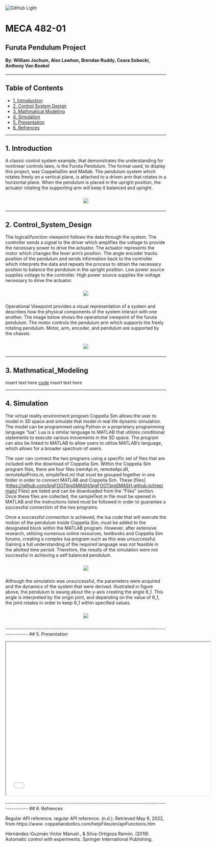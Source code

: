 ![GitHub Light](https://github.com/github-light.png#gh-dark-mode-only)
# MECA 482-01 
  
##  Furuta Pendulum Project
  
####  By: William Jochum, Alex Lawhon, Brendan Ruddy, Ceara Sobecki, Anthony Van Boekel
-----------------------------------------------------------------------------------------
## Table of Contents
- [1. Introduction](#1-Introduction)
- [2. Control System Design](#2-Control_System_Design)
- [3. Mathmatical Modeling](#3-Mathmatical_Modeling)
- [4. Simulation](#4-Simulation)
- [5. Presentation](#5-Presentation)
- [6. Refrences](#6-Refrences)

-----------------------------------------------------------------------------------------
## 1. Introduction

A classic control system example, that demonstrates the understanding for nonlinear controls laws, is the 
Furuta Pendulum.
The format used, to display this project, was CoppeliaSim and Matlab. The pendulum system which rotates 
freely on a vertical plane, is attached to a driven arm that rotates in a horizontal plane. When the 
pendulum is placed in the upright position, the actuator rotating the supporting arm will keep it 
balanced and upright. 


<p align = "center">
  <img src = "Images/Capabilities_Database.PNG" style="margin:10px 10px">
</p>

-----------------------------------------------------------------------------------------
## 2. Control_System_Design

The logical/function viewpoint follows the data through the system. The controller sends a signal to the 
driver which amplifies the voltage to provide the necessary power to drive the actuator. The actuator 
represents the motor which changes the lever arm’s position. The angle encoder tracks position of the 
pendulum and sends information back to the controller which interprets the data and repeats the process 
to obtain the necessary position to balance the pendulum in the upright position. Low power source 
supplies voltage to the controller. High power source supplies the voltage necessary to drive the 
actuator.


<p align = "center">
  <img src = "Images/Logical.png" style="margin:10px 10px">
</p>

Operational Viewpoint provides a visual representation of a system and describes how the physical 
components of the system interact with one another. The image below shows the operational viewpoint of 
the furuta pendulum. The motor controls the pendulum arm which supports the freely rotating pendulum. 
Motor, arm, encoder, and pendulum are supported by the chassis.

<p align = "center">
  <img src = "Images/Operational.png" style="margin:10px 10px">
</p>

-----------------------------------------------------------------------------------------
## 3. Mathmatical_Modeling

insert text here
 [code](Meca482_FurutaProject_Group3_Matlab.m) 
 insert text here
 

-----------------------------------------------------------------------------------------
## 4. Simulation

The virtual reality environment program Coppelia Sim allows the user to model in 3D space and simulate 
that model in real life dynamic simulation. The model can be programmed using Python or a proprietary 
programming language “lua”. Lua is a similar language to MATLAB that utilizes conditional statements to 
execute various movements in the 3D space. The program can also be linked to MATLAB to allow users to 
utilize MATLAB’s language, which allows for a broader spectrum of users. 

The user can connect the two programs using a specific set of  files that are included with the download 
of Coppelia Sim. Within the Coppelia Sim program files, there are four files (remApi.m, remoteApi.dll, 
remoteApiProto.m, simpleTest.m) that must be grouped together in one folder in order to connect MATLAB 
and Coppelia Sim. These [files](https://github.com/bigFOOTbigSMASH/bigFOOTbigSMASH.github.io/tree/main/
Files) are listed and can be downloaded from the “Files” section. Once these files are collected, the 
sampleTest.m file must be opened in MATLAB and the instructions listed must be followed in order to 
guarantee a successful connection of the two programs. 

Once a successful connection is achieved, the lua code that will execute the motion of the pendulum 
inside Coppelia Sim, must be added to the designated block within the MATLAB program. However, after 
extensive research, utilizing numerous online resources, textbooks and Coppelia Sim forums, creating a 
complex lua program such as this was unsuccessful. Gaining a full understanding of the required language 
was not feasible in the allotted time period. Therefore, the results of the simulation were not 
successful in achieving a self balanced pendulum.

<p align = "center">
  <img src = "Images/FBD_Furuta.png" style="margin:10px 10px">
</p>

Although the simulation was unsuccessful, the parameters were acquired and the dynamics of the system 
that were derived. Illustrated in figure above, the pendulum is swung about the y-axis creating the angle 
θ_1. This angle is interpreted by the origin joint, and depending on the value of θ_1, the joint rotates 
in order to keep θ_1 within specified values. 


<p align = "center">
  <img src = "Images/Matlab_results.png" style="margin:10px 10px">
</p>
-----------------------------------------------------------------------------------------
## 5. Presentation

<p align = "center">
  <iframe src="presentation/Furuta Pendulum Sim.mp4" width="640" height="480" allow="autoplay"> </iframe>
</p>
-----------------------------------------------------------------------------------------
## 6. Refrences
 
Regular API reference. regular API reference. (n.d.). Retrieved May 9, 2022, from https://www.
coppeliarobotics.com/helpFiles/en/apiFunctions.htm 

Hernández-Guzmán Victor Manuel., & Silva-Ortigoza Ramón. (2019). Automatic control with experiments. 
Springer International Publishing. 
